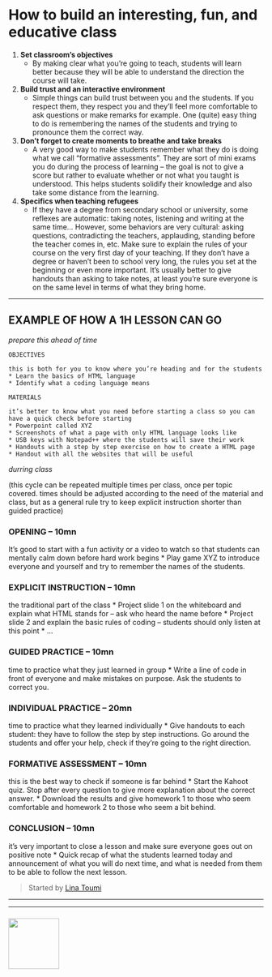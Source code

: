 # How to build an interesting, fun, and educative class

1. __Set classroom’s objectives__
    * By making clear what you’re going to teach, students will learn better because they will be able to understand the direction the course will take.
1. __Build trust and an interactive environment__
    * Simple things can build trust between you and the students. If you respect them, they respect you and they’ll feel more comfortable to ask questions or make remarks for example.  One (quite) easy thing to do is remembering the names of the students and trying to pronounce them the correct way.
1. __Don’t forget to create moments to breathe and take breaks__
    * A very good way to make students remember what they do is doing what we call “formative assessments”. They are sort of mini exams you do during the process of learning – the goal is not to give a score but rather to evaluate whether or not what you taught is understood. This helps students solidify their knowledge and also take some distance from the learning.
1. __Specifics when teaching refugees__
    * If they have a degree from secondary school or university, some reflexes are automatic: taking notes, listening and writing at the same time… However, some behaviors are very cultural: asking questions, contradicting the teachers, applauding, standing before the teacher comes in, etc. Make sure to explain the rules of your course on the very first day of your teaching.  If they don’t have a degree or haven’t been to school very long, the rules you set at the beginning or even more important. It’s usually better to give handouts than asking to take notes, at least you’re sure everyone is on the same level in terms of what they bring home.

---

## EXAMPLE OF HOW A 1H LESSON CAN GO

_prepare this ahead of time_
```
OBJECTIVES 

this is both for you to know where you’re heading and for the students
* Learn the basics of HTML language
* Identify what a coding language means

MATERIALS 

it’s better to know what you need before starting a class so you can have a quick check before starting
* Powerpoint called XYZ
* Screenshots of what a page with only HTML language looks like
* USB keys with Notepad++ where the students will save their work
* Handouts with a step by step exercise on how to create a HTML page
* Handout with all the websites that will be useful
```

_durring class_

(this cycle can be repeated multiple times per class, once per topic covered.  times should be adjusted according to the need of the material and class, but as a general rule try to keep explicit instruction shorter than guided practice)

### OPENING  – 10mn
It’s good to start with a fun activity or a video to watch so that students can mentally calm down before hard work begins
    * Play game XYZ to introduce everyone and yourself and try to remember the names of the students.

### EXPLICIT INSTRUCTION – 10mn
the traditional part of the class
    * Project slide 1 on the whiteboard and explain what HTML stands for – ask who heard the name before
    * Project slide 2 and explain the basic rules of coding – students should only listen at this point
    * …
    
### GUIDED PRACTICE  – 10mn
time to practice what they just learned in group
    * Write a line of code in front of everyone and make mistakes on purpose. Ask the students to correct you.

### INDIVIDUAL PRACTICE – 20mn
time to practice what they learned individually
    * Give handouts to each student: they have to follow the step by step instructions. Go around the students and offer your help, check if they’re going to the right direction.

### FORMATIVE ASSESSMENT – 10mn
this is the best way to check if someone is far behind
    * Start the Kahoot quiz. Stop after every question to give more explanation about the correct answer.
    * Download the results and give homework 1 to those who seem comfortable and homework 2 to those who seem a bit behind.

### CONCLUSION – 10mn
it’s very important to close a lesson and make sure everyone goes out on positive note
    * Quick recap of what the students learned today and announcement of what you will do next time, and what is needed from them to be able to follow the next lesson. 



> Started by [Lina Toumi](https://www.linkedin.com/in/lina-karimi-9a3b9652/)  

___
___
### <a href="https://hackyourfuture.be" target="_blank"><img src="https://pbs.twimg.com/profile_images/984474625009741824/Bs_qKx6-_400x400.jpg" width="100" height="100"></img></a>
